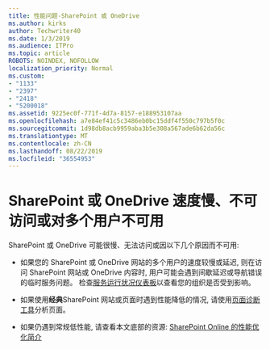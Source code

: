 ```yaml
---
title: 性能问题-SharePoint 或 OneDrive
ms.author: kirks
author: Techwriter40
ms.date: 1/3/2019
ms.audience: ITPro
ms.topic: article
ROBOTS: NOINDEX, NOFOLLOW
localization_priority: Normal
ms.custom:
- "1133"
- "2397"
- "2418"
- "5200018"
ms.assetid: 9225ec0f-771f-4d7a-8157-e188953107aa
ms.openlocfilehash: a7e84ef41c5c3486eb0bc15ddf4f550c797b5f0c
ms.sourcegitcommit: 1d98db8acb9959aba3b5e308a567ade6b62da56c
ms.translationtype: MT
ms.contentlocale: zh-CN
ms.lasthandoff: 08/22/2019
ms.locfileid: "36554953"
---
```

# <a name="sharepoint-or-onedrive-slow-inaccessible-or-unavailable-for-multiple-users"></a>SharePoint 或 OneDrive 速度慢、不可访问或对多个用户不可用

SharePoint 或 OneDrive 可能很慢、无法访问或因以下几个原因而不可用:
  
- 如果您的 SharePoint 或 OneDrive 网站的多个用户的速度较慢或延迟, 则在访问 SharePoint 网站或 OneDrive 内容时, 用户可能会遇到间歇延迟或导航错误的临时服务问题。 检查[服务运行状况仪表板](https://admin.microsoft.com/AdminPortal/Home#/servicehealth)以查看您的组织是否受到影响。
  
- 如果使用**经典**SharePoint 网站或页面时遇到性能降低的情况, 请使用[页面诊断工具](https://aka.ms/perftool)分析页面。
  
- 如果仍遇到常规低性能, 请查看本文底部的资源: [SharePoint Online 的性能优化简介](https://go.microsoft.com/fwlink/?linkid=2024334)
  